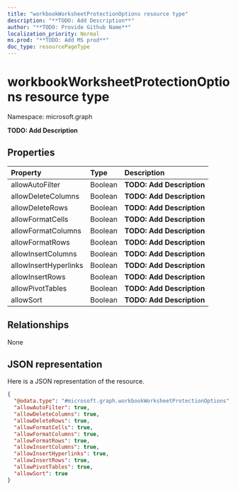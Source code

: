 ```yaml
---
title: "workbookWorksheetProtectionOptions resource type"
description: "**TODO: Add Description**"
author: "**TODO: Provide Github Name**"
localization_priority: Normal
ms.prod: "**TODO: Add MS prod**"
doc_type: resourcePageType
---
```


# workbookWorksheetProtectionOptions resource type


Namespace: microsoft.graph

**TODO: Add Description**

## Properties
|Property|Type|Description|
|:---|:---|:---|
|allowAutoFilter|Boolean|**TODO: Add Description**|
|allowDeleteColumns|Boolean|**TODO: Add Description**|
|allowDeleteRows|Boolean|**TODO: Add Description**|
|allowFormatCells|Boolean|**TODO: Add Description**|
|allowFormatColumns|Boolean|**TODO: Add Description**|
|allowFormatRows|Boolean|**TODO: Add Description**|
|allowInsertColumns|Boolean|**TODO: Add Description**|
|allowInsertHyperlinks|Boolean|**TODO: Add Description**|
|allowInsertRows|Boolean|**TODO: Add Description**|
|allowPivotTables|Boolean|**TODO: Add Description**|
|allowSort|Boolean|**TODO: Add Description**|

## Relationships
None

## JSON representation
Here is a JSON representation of the resource.
<!-- {
  "blockType": "resource",
  "@odata.type": "microsoft.graph.workbookWorksheetProtectionOptions"
}
-->
``` json
{
  "@odata.type": "#microsoft.graph.workbookWorksheetProtectionOptions",
  "allowAutoFilter": true,
  "allowDeleteColumns": true,
  "allowDeleteRows": true,
  "allowFormatCells": true,
  "allowFormatColumns": true,
  "allowFormatRows": true,
  "allowInsertColumns": true,
  "allowInsertHyperlinks": true,
  "allowInsertRows": true,
  "allowPivotTables": true,
  "allowSort": true
}
```

